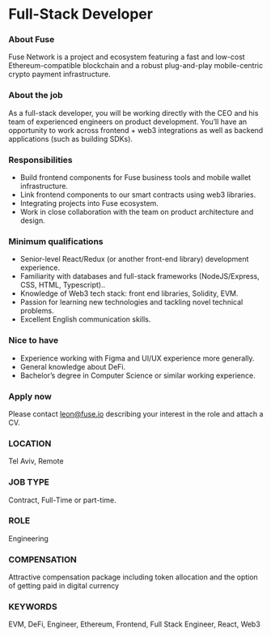 # Full-Stack Developer

### About Fuse 

Fuse Network is a project and ecosystem featuring a fast and low-cost Ethereum-compatible blockchain and a robust plug-and-play mobile-centric crypto payment infrastructure.

### About the job

As a full-stack developer, you will be working directly with the CEO and his team of experienced engineers on product development. You’ll have an opportunity to work across frontend + web3 integrations as well as backend applications \(such as building SDKs\).

### Responsibilities

* Build frontend components for Fuse business tools and mobile wallet infrastructure. 
* Link frontend components to our smart contracts using web3 libraries.
* Integrating projects into Fuse ecosystem.
* Work in close collaboration with the team on product architecture and design.

### Minimum qualifications

* Senior-level React/Redux \(or another front-end library\) development experience.
* Familiarity with databases and full-stack frameworks \(NodeJS/Express, CSS, HTML, Typescript\)..
* Knowledge of Web3 tech stack: front end libraries, Solidity, EVM.
* Passion for learning new technologies and tackling novel technical problems.
* Excellent English communication skills.

### Nice to have

* Experience working with Figma and UI/UX experience more generally.
* General knowledge about DeFi. 
* Bachelor’s degree in Computer Science or similar working experience.

### Apply now

Please contact [leon@fuse.io](mailto:leon@fuse.io) describing your interest in the role and attach a CV.   


### LOCATION

Tel Aviv, Remote

### JOB TYPE

Contract, Full-Time or part-time. 

### ROLE

Engineering

### COMPENSATION

Attractive compensation package including token allocation and the option of getting paid in digital currency

### KEYWORDS

EVM, DeFi, Engineer, Ethereum, Frontend, Full Stack Engineer, React, Web3

